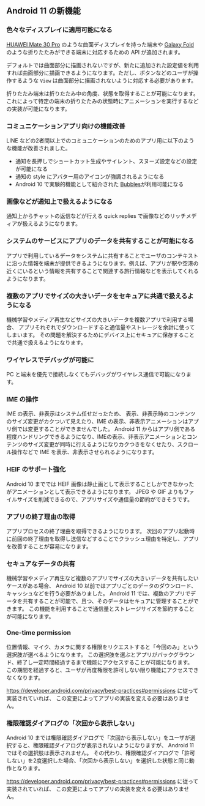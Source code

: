 ## Android 11 の新機能

### 色々なディスプレイに適用可能になる

[HUAWEI Mate 30 Pro](https://consumer.huawei.com/jp/phones/mate30-pro-5g/) のような曲面ディスプレイを持った端末や [Galaxy Fold](https://www.galaxymobile.jp/galaxy-fold/) のような折りたたみができる端末に対応するための API が追加されます。

デフォルトでは曲面部分に描画されないですが、新たに追加された設定値を利用すれば曲面部分に描画できるようになります。ただし、ボタンなどのユーザが操作するような `View` は曲面部分に描画されないように対応する必要があります。

折りたたみ端末は折りたたみ中の角度、状態を取得することが可能になります。
これによって特定の端末の折りたたみの状態時にアニメーションを実行するなどの実装が可能になります。

### コミュニケーションアプリ向けの機能改善

LINE などの2者間以上でのコミュニケーションのためのアプリ用に以下のような機能が改善されました。

* 通知を長押しでショートカット生成やサイレント、スヌーズ設定などの設定が可能になる
* 通知の style にアバター用のアイコンが強調されるようになる
* Android 10 で実験的機能として紹介された [Bubbles](https://developer.android.com/guide/topics/ui/bubbles)が利用可能になる

### 画像などが通知上で扱えるようになる

通知上からチャットの返信などが行える quick replies で画像などのリッチメディアが扱えるようになります。

### システムのサービスにアプリのデータを共有することが可能になる

アプリで利用しているデータをシステムに共有することでユーザのコンテキストに沿った情報を端末が提供できるようになります。例えば、アプリが駅や空港の近くにいるという情報を共有することで関連する旅行情報などを表示してくれるようになります。

### 複数のアプリでサイズの大きいデータをセキュアに共通で扱えるようになる

機械学習やメディア再生などサイズの大きいデータを複数アプリで利用する場合、
アプリそれぞれでダウンロードすると通信量やストレージを余計に使ってしまいます。
その問題を解決するためにデバイス上にセキュアに保存することで共通で扱えるようになります。

### ワイヤレスでデバッグが可能に

PC と端末を優先で接続しなくてもデバッグがワイヤレス通信で可能になります。

### IME の操作

IME の表示、非表示はシステム任せだったため、
表示、非表示時のコンテンツのサイズ変更がカクついて見えたり、IME の表示、非表示アニメーションはアプリ側では変更することができませんでした。
Android 11 からはアプリ側である程度ハンドリングできるようになり、IMEの表示、非表示アニメーションとコンテンツのサイズ変更が同時に行えるようになりカクつきをなくせたり、スクロール操作などで IME を表示、非表示させられるようになります。

### HEIF のサポート強化

Android 10 まででは HEIF 画像は静止画として表示することしかできなかったがアニメーションとして表示できるようになります。
JPEG や GIF よりもファイルサイズを削減できるので、アプリサイズや通信量の節約ができそうです。

### アプリの終了理由の取得

アプリプロセスの終了理由を取得できるようになります。
次回のアプリ起動時に前回の終了理由を取得し送信などすることでクラッシュ理由を特定し、アプリを改善することが容易になります。

### セキュアなデータの共有

機械学習やメディア再生など複数のアプリでサイズの大きいデータを共有したいケースがある場合、
Android 10 以前ではアプリごとのデータのダウンロード、キャッシュなどを行う必要がありました。
Android 11 では、複数のアプリでデータを共有することが可能で、且つ、そのデータはセキュアに管理することができます。
この機能を利用することで通信量とストレージサイズを節約することが可能になります。

### One-time permission

位置情報、マイク、カメラに関する権限をリクエストすると「今回のみ」という選択肢が選べるようになります。
この選択肢を選ぶとアプリがバックグラウンド、終了し一定時間経過するまで機能にアクセスすることが可能になります。
この期間を経過すると、ユーザが再度権限を許可しない限り機能にアクセスできなくなります。

https://developer.android.com/privacy/best-practices#permissions に従って実装されていれば、
この変更によってアプリの実装を変える必要はありません。

### 権限確認ダイアログの「次回から表示しない」

Android 10 までは権限確認ダイアログで「次回から表示しない」をユーザが選択すると、権限確認ダイアログが表示されないようになりますが、
Android 11 ではその選択肢は表示されません。
その代わり、権限確認ダイアログで「許可しない」を2度選択した場合、「次回から表示しない」を選択した状態と同じ動作となります。

https://developer.android.com/privacy/best-practices#permissions に従って実装されていれば、
この変更によってアプリの実装を変える必要はありません。
